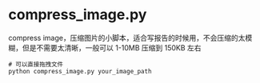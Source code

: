 # compress_image.py
compress image，压缩图片的小脚本，适合写报告的时候用，不会压缩的太模糊，但是不需要太清晰，一般可以 1-10MB 压缩到 150KB 左右

```shell
# 可以直接拖拽文件
python compress_image.py your_image_path
```
